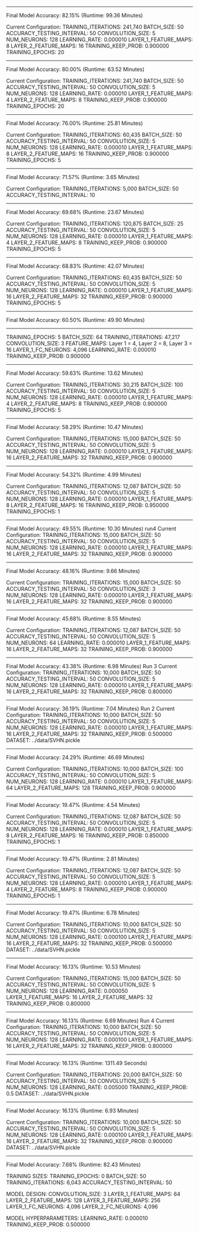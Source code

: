 *************************************************
Final Model Accuracy: 82.15% (Runtime: 99.36 Minutes)

Current Configuration:
TRAINING_ITERATIONS: 241,740
BATCH_SIZE: 50
ACCURACY_TESTING_INTERVAL: 50
CONVOLUTION_SIZE: 5
NUM_NEURONS: 128
LEARNING_RATE: 0.000010
LAYER_1_FEATURE_MAPS: 8
LAYER_2_FEATURE_MAPS: 16
TRAINING_KEEP_PROB: 0.900000
TRAINING_EPOCHS: 20

*************************************************
Final Model Accuracy: 80.00% (Runtime: 63.52 Minutes)

Current Configuration:
TRAINING_ITERATIONS: 241,740
BATCH_SIZE: 50
ACCURACY_TESTING_INTERVAL: 50
CONVOLUTION_SIZE: 5
NUM_NEURONS: 128
LEARNING_RATE: 0.000010
LAYER_1_FEATURE_MAPS: 4
LAYER_2_FEATURE_MAPS: 8
TRAINING_KEEP_PROB: 0.900000
TRAINING_EPOCHS: 20

*************************************************
Final Model Accuracy: 76.00% (Runtime: 25.81 Minutes)

Current Configuration:
TRAINING_ITERATIONS: 60,435
BATCH_SIZE: 50
ACCURACY_TESTING_INTERVAL: 50
CONVOLUTION_SIZE: 5
NUM_NEURONS: 128
LEARNING_RATE: 0.000010
LAYER_1_FEATURE_MAPS: 8
LAYER_2_FEATURE_MAPS: 16
TRAINING_KEEP_PROB: 0.900000
TRAINING_EPOCHS: 5

*************************************************
Final Model Accuracy: 71.57% (Runtime: 3.65 Minutes)

Current Configuration:
TRAINING_ITERATIONS: 5,000
BATCH_SIZE: 50
ACCURACY_TESTING_INTERVAL: 10

*************************************************
Final Model Accuracy: 69.68% (Runtime: 23.67 Minutes)

Current Configuration:
TRAINING_ITERATIONS: 120,875
BATCH_SIZE: 25
ACCURACY_TESTING_INTERVAL: 50
CONVOLUTION_SIZE: 5
NUM_NEURONS: 128
LEARNING_RATE: 0.000010
LAYER_1_FEATURE_MAPS: 4
LAYER_2_FEATURE_MAPS: 8
TRAINING_KEEP_PROB: 0.900000
TRAINING_EPOCHS: 5

*************************************************
Final Model Accuracy: 68.83% (Runtime: 42.07 Minutes)

Current Configuration:
TRAINING_ITERATIONS: 60,435
BATCH_SIZE: 50
ACCURACY_TESTING_INTERVAL: 50
CONVOLUTION_SIZE: 5
NUM_NEURONS: 128
LEARNING_RATE: 0.000010
LAYER_1_FEATURE_MAPS: 16
LAYER_2_FEATURE_MAPS: 32
TRAINING_KEEP_PROB: 0.900000
TRAINING_EPOCHS: 5

*************************************************
Final Model Accuracy: 60.50% (Runtime: 49.90 Minutes)

*************************************************
TRAINING_EPOCHS: 5
BATCH_SIZE: 64
TRAINING_ITERATIONS: 47,217
CONVOLUTION_SIZE: 3
FEATURE_MAPS: Layer 1 = 4, Layer 2 = 8, Layer 3 = 16
LAYER_1_FC_NEURONS: 4,096
LEARNING_RATE: 0.000010
TRAINING_KEEP_PROB: 0.900000

*************************************************
Final Model Accuracy: 59.63% (Runtime: 13.62 Minutes)

Current Configuration:
TRAINING_ITERATIONS: 30,215
BATCH_SIZE: 100
ACCURACY_TESTING_INTERVAL: 50
CONVOLUTION_SIZE: 5
NUM_NEURONS: 128
LEARNING_RATE: 0.000010
LAYER_1_FEATURE_MAPS: 4
LAYER_2_FEATURE_MAPS: 8
TRAINING_KEEP_PROB: 0.900000
TRAINING_EPOCHS: 5

*************************************************
Final Model Accuracy: 58.29% (Runtime: 10.47 Minutes)

Current Configuration:
TRAINING_ITERATIONS: 15,000
BATCH_SIZE: 50
ACCURACY_TESTING_INTERVAL: 50
CONVOLUTION_SIZE: 5
NUM_NEURONS: 128
LEARNING_RATE: 0.000010
LAYER_1_FEATURE_MAPS: 16
LAYER_2_FEATURE_MAPS: 32
TRAINING_KEEP_PROB: 0.900000

*************************************************
Final Model Accuracy: 54.32% (Runtime: 4.99 Minutes)

Current Configuration:
TRAINING_ITERATIONS: 12,087
BATCH_SIZE: 50
ACCURACY_TESTING_INTERVAL: 50
CONVOLUTION_SIZE: 5
NUM_NEURONS: 128
LEARNING_RATE: 0.000010
LAYER_1_FEATURE_MAPS: 8
LAYER_2_FEATURE_MAPS: 16
TRAINING_KEEP_PROB: 0.950000
TRAINING_EPOCHS: 1

*************************************************
Final Model Accuracy: 49.55% (Runtime: 10.30 Minutes)
run4
Current Configuration:
TRAINING_ITERATIONS: 15,000
BATCH_SIZE: 50
ACCURACY_TESTING_INTERVAL: 50
CONVOLUTION_SIZE: 5
NUM_NEURONS: 128
LEARNING_RATE: 0.000010
LAYER_1_FEATURE_MAPS: 16
LAYER_2_FEATURE_MAPS: 32
TRAINING_KEEP_PROB: 0.900000

*************************************************
Final Model Accuracy: 48.16% (Runtime: 9.66 Minutes)

Current Configuration:
TRAINING_ITERATIONS: 15,000
BATCH_SIZE: 50
ACCURACY_TESTING_INTERVAL: 50
CONVOLUTION_SIZE: 3
NUM_NEURONS: 128
LEARNING_RATE: 0.000010
LAYER_1_FEATURE_MAPS: 16
LAYER_2_FEATURE_MAPS: 32
TRAINING_KEEP_PROB: 0.900000

*************************************************
Final Model Accuracy: 45.68% (Runtime: 8.55 Minutes)

Current Configuration:
TRAINING_ITERATIONS: 12,087
BATCH_SIZE: 50
ACCURACY_TESTING_INTERVAL: 50
CONVOLUTION_SIZE: 5
NUM_NEURONS: 64
LEARNING_RATE: 0.000010
LAYER_1_FEATURE_MAPS: 16
LAYER_2_FEATURE_MAPS: 32
TRAINING_KEEP_PROB: 0.900000


*************************************************
Final Model Accuracy: 43.38% (Runtime: 6.98 Minutes)
Run 3
Current Configuration:
TRAINING_ITERATIONS: 10,000
BATCH_SIZE: 50
ACCURACY_TESTING_INTERVAL: 50
CONVOLUTION_SIZE: 5
NUM_NEURONS: 128
LEARNING_RATE: 0.000010
LAYER_1_FEATURE_MAPS: 16
LAYER_2_FEATURE_MAPS: 32
TRAINING_KEEP_PROB: 0.800000


*************************************************
Final Model Accuracy: 36.19% (Runtime: 7.04 Minutes)
Run 2
Current Configuration:
TRAINING_ITERATIONS: 10,000
BATCH_SIZE: 50
ACCURACY_TESTING_INTERVAL: 50
CONVOLUTION_SIZE: 5
NUM_NEURONS: 128
LEARNING_RATE: 0.000010
LAYER_1_FEATURE_MAPS: 16
LAYER_2_FEATURE_MAPS: 32
TRAINING_KEEP_PROB: 0.500000
DATASET: ../data/SVHN.pickle

*************************************************
Final Model Accuracy: 24.29% (Runtime: 46.69 Minutes)

Current Configuration:
TRAINING_ITERATIONS: 10,000
BATCH_SIZE: 100
ACCURACY_TESTING_INTERVAL: 50
CONVOLUTION_SIZE: 5
NUM_NEURONS: 128
LEARNING_RATE: 0.000010
LAYER_1_FEATURE_MAPS: 64
LAYER_2_FEATURE_MAPS: 128
TRAINING_KEEP_PROB: 0.900000

*************************************************
Final Model Accuracy: 19.47% (Runtime: 4.54 Minutes)

Current Configuration:
TRAINING_ITERATIONS: 12,087
BATCH_SIZE: 50
ACCURACY_TESTING_INTERVAL: 50
CONVOLUTION_SIZE: 5
NUM_NEURONS: 128
LEARNING_RATE: 0.000010
LAYER_1_FEATURE_MAPS: 8
LAYER_2_FEATURE_MAPS: 16
TRAINING_KEEP_PROB: 0.850000
TRAINING_EPOCHS: 1

*************************************************
Final Model Accuracy: 19.47% (Runtime: 2.81 Minutes)

Current Configuration:
TRAINING_ITERATIONS: 12,087
BATCH_SIZE: 50
ACCURACY_TESTING_INTERVAL: 50
CONVOLUTION_SIZE: 5
NUM_NEURONS: 128
LEARNING_RATE: 0.000010
LAYER_1_FEATURE_MAPS: 4
LAYER_2_FEATURE_MAPS: 8
TRAINING_KEEP_PROB: 0.900000
TRAINING_EPOCHS: 1

*************************************************
Final Model Accuracy: 19.47% (Runtime: 6.78 Minutes)

Current Configuration:
TRAINING_ITERATIONS: 10,000
BATCH_SIZE: 50
ACCURACY_TESTING_INTERVAL: 50
CONVOLUTION_SIZE: 5
NUM_NEURONS: 128
LEARNING_RATE: 0.000100
LAYER_1_FEATURE_MAPS: 16
LAYER_2_FEATURE_MAPS: 32
TRAINING_KEEP_PROB: 0.500000
DATASET: ../data/SVHN.pickle

*************************************************
Final Model Accuracy: 16.13% (Runtime: 10.53 Minutes)

Current Configuration:
TRAINING_ITERATIONS: 15,000
BATCH_SIZE: 50
ACCURACY_TESTING_INTERVAL: 50
CONVOLUTION_SIZE: 5
NUM_NEURONS: 128
LEARNING_RATE: 0.000050
LAYER_1_FEATURE_MAPS: 16
LAYER_2_FEATURE_MAPS: 32
TRAINING_KEEP_PROB: 0.800000


*************************************************
Final Model Accuracy: 16.13% (Runtime: 6.69 Minutes)
Run 4
Current Configuration:
TRAINING_ITERATIONS: 10,000
BATCH_SIZE: 50
ACCURACY_TESTING_INTERVAL: 50
CONVOLUTION_SIZE: 5
NUM_NEURONS: 128
LEARNING_RATE: 0.000100
LAYER_1_FEATURE_MAPS: 16
LAYER_2_FEATURE_MAPS: 32
TRAINING_KEEP_PROB: 0.800000


*************************************************
Final Model Accuracy: 16.13% (Runtime: 1311.49 Seconds)

Current Configuration:
TRAINING_ITERATIONS: 20,000
BATCH_SIZE: 50
ACCURACY_TESTING_INTERVAL: 50
CONVOLUTION_SIZE: 5
NUM_NEURONS: 128
LEARNING_RATE: 0.005000
TRAINING_KEEP_PROB: 0.5
DATASET: ../data/SVHN.pickle


*************************************************
Final Model Accuracy: 16.13% (Runtime: 6.93 Minutes)

Current Configuration:
TRAINING_ITERATIONS: 10,000
BATCH_SIZE: 50
ACCURACY_TESTING_INTERVAL: 50
CONVOLUTION_SIZE: 5
NUM_NEURONS: 128
LEARNING_RATE: 0.000100
LAYER_1_FEATURE_MAPS: 16
LAYER_2_FEATURE_MAPS: 32
TRAINING_KEEP_PROB: 0.900000
DATASET: ../data/SVHN.pickle

*************************************************
Final Model Accuracy: 7.68% (Runtime: 82.43 Minutes)

TRAINING SIZES:
TRAINING_EPOCHS: 0
BATCH_SIZE: 50
TRAINING_ITERATIONS: 6,043
ACCURACY_TESTING_INTERVAL: 50


MODEL DESIGN:
CONVOLUTION_SIZE: 3
LAYER_1_FEATURE_MAPS: 64
LAYER_2_FEATURE_MAPS: 128
LAYER_3_FEATURE_MAPS: 256
LAYER_1_FC_NEURONS: 4,096
LAYER_2_FC_NEURONS: 4,096


MODEL HYPERPARAMETERS:
LEARNING_RATE: 0.000010
TRAINING_KEEP_PROB: 0.500000


